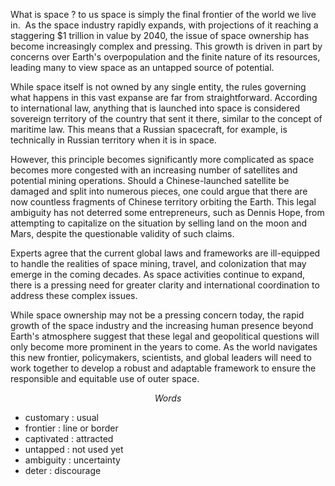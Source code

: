 
What is space ? to us space is simply the final frontier of the world we live in. 
 As the space industry rapidly expands, with projections of it reaching a staggering $1 trillion in value by 2040, the issue of space ownership has become increasingly complex and pressing. This growth is driven in part by concerns over Earth's overpopulation and the finite nature of its resources, leading many to view space as an untapped source of potential.

While space itself is not owned by any single entity, the rules governing what happens in this vast expanse are far from straightforward. According to international law, anything that is launched into space is considered sovereign territory of the country that sent it there, similar to the concept of maritime law. This means that a Russian spacecraft, for example, is technically in Russian territory when it is in space.

However, this principle becomes significantly more complicated as space becomes more congested with an increasing number of satellites and potential mining operations. Should a Chinese-launched satellite be damaged and split into numerous pieces, one could argue that there are now countless fragments of Chinese territory orbiting the Earth. This legal ambiguity has not deterred some entrepreneurs, such as Dennis Hope, from attempting to capitalize on the situation by selling land on the moon and Mars, despite the questionable validity of such claims.

Experts agree that the current global laws and frameworks are ill-equipped to handle the realities of space mining, travel, and colonization that may emerge in the coming decades. As space activities continue to expand, there is a pressing need for greater clarity and international coordination to address these complex issues.

While space ownership may not be a pressing concern today, the rapid growth of the space industry and the increasing human presence beyond Earth's atmosphere suggest that these legal and geopolitical questions will only become more prominent in the years to come. As the world navigates this new frontier, policymakers, scientists, and global leaders will need to work together to develop a robust and adaptable framework to ensure the responsible and equitable use of outer space.

$$Words$$
- customary : usual
- frontier : line or border
- captivated : attracted
- untapped : not used yet
- ambiguity : uncertainty
- deter : discourage


